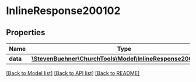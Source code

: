 # InlineResponse200102

## Properties
Name | Type | Description | Notes
------------ | ------------- | ------------- | -------------
**data** | [**\StevenBuehner\ChurchTools\Model\InlineResponse200102Data**](InlineResponse200102Data.md) |  | 

[[Back to Model list]](../../README.md#documentation-for-models) [[Back to API list]](../../README.md#documentation-for-api-endpoints) [[Back to README]](../../README.md)

